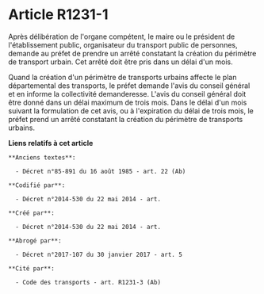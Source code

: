# Article R1231-1

Après délibération de l'organe compétent, le maire ou le président de l'établissement public, organisateur du transport
public de personnes, demande au préfet de prendre un arrêté constatant la création du périmètre de transport urbain. Cet
arrêté doit être pris dans un délai d'un mois.

Quand la création d'un périmètre de transports urbains affecte le plan départemental des transports, le préfet demande l'avis
du conseil général et en informe la collectivité demanderesse. L'avis du conseil général doit être donné dans un délai
maximum de trois mois. Dans le délai d'un mois suivant la formulation de cet avis, ou à l'expiration du délai de trois mois,
le préfet prend un arrêté constatant la création du périmètre de transports urbains.

**Liens relatifs à cet article**

	**Anciens textes**:

	  - Décret n°85-891 du 16 août 1985 - art. 22 (Ab)

	**Codifié par**:

	  - Décret n°2014-530 du 22 mai 2014 - art.

	**Créé par**:

	  - Décret n°2014-530 du 22 mai 2014 - art.

	**Abrogé par**:

	  - Décret n°2017-107 du 30 janvier 2017 - art. 5

	**Cité par**:

	  - Code des transports - art. R1231-3 (Ab)
